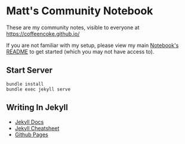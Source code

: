 ---
---
# Matt's Community Notebook

These are my community notes, visible to everyone at
<https://coffeencoke.github.io/>

If you are not familiar with my setup, please view my main [Notebook's README](https://github.com/coffeencoke/Notebooks/blob/master/README.md) to get started (which you may not have access to).

## Start Server

    bundle install
    bundle exec jekyll serve

## Writing In Jekyll

* [Jekyll Docs](https://jekyllrb.com/docs/posts/)
* [Jekyll Cheatsheet](https://devhints.io/jekyll)
* [Github Pages](https://help.github.com/categories/customizing-github-pages/)
